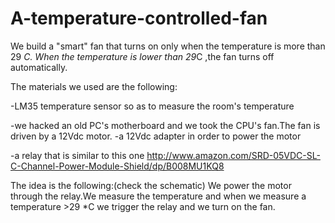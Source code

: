 A-temperature-controlled-fan
============================

We build a "smart" fan that turns on only when the temperature is more than 29 *C.
When the temperature is lower than 29*C ,the fan turns off automatically.

The materials we used are the following:

-LM35 temperature sensor so as to measure the room's temperature

-we hacked an old PC's motherboard and we took the CPU's fan.The fan is driven
by a 12Vdc motor.
-a 12Vdc adapter in order to power the motor

-a relay that is similar to this one
http://www.amazon.com/SRD-05VDC-SL-C-Channel-Power-Module-Shield/dp/B008MU1KQ8

The idea is the following:(check the schematic)
We power the motor through the relay.We measure the temperature and when we measure a temperature >29 *C
we trigger the relay and we turn on the fan.



